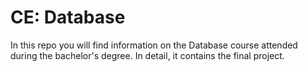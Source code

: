 # CE: Database
In this repo you will find information on the Database course attended during the bachelor's degree. In detail, it contains the final project.
